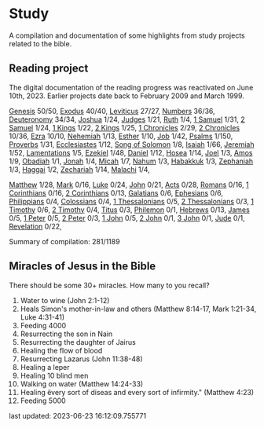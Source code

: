 # Study

A compilation and documentation of some highlights from study projects related to the bible.

## Reading project

The digital documentation of the reading progress was reactivated on June 10th, 2023. Earlier projects date back to February 2009 and March 1999.

[Genesis](docs/bible/genesis/) 50/50, [Exodus](docs/bible/exodus/) 40/40, [Leviticus](docs/bible/leviticus/) 27/27, [Numbers](docs/bible/numbers/) 36/36, [Deuteronomy](docs/bible/deuteronomy/) 34/34, [Joshua](docs/bible/joshua/) 1/24, [Judges](docs/bible/judges/) 1/21, [Ruth](docs/bible/ruth/) 1/4, [1 Samuel](docs/bible/1_samuel/) 1/31, [2 Samuel](docs/bible/2_samuel/) 1/24, [1 Kings](docs/bible/1_kings/) 1/22, [2 Kings](docs/bible/2_kings/) 1/25, [1 Chronicles](docs/bible/1_chronicles/) 2/29, [2 Chronicles](docs/bible/2_chronicles/) 10/36, [Ezra](docs/bible/ezra/) 10/10, [Nehemiah](docs/bible/nehemiah/) 1/13, [Esther](docs/bible/esther/) 1/10, [Job](docs/bible/job/) 1/42, [Psalms](docs/bible/psalms/) 1/150, [Proverbs](docs/bible/proverbs/) 1/31, [Ecclesiastes](docs/bible/ecclesiastes/) 1/12, [Song of Solomon](docs/bible/song_of_solomon/) 1/8, [Isaiah](docs/bible/isaiah/) 1/66, [Jeremiah](docs/bible/jeremiah/) 1/52, [Lamentations](docs/bible/lamentations/) 1/5, [Ezekiel](docs/bible/ezekiel/) 1/48, [Daniel](docs/bible/daniel/) 1/12, [Hosea](docs/bible/hosea/) 1/14, [Joel](docs/bible/joel/) 1/3, [Amos](docs/bible/amos/) 1/9, [Obadiah](docs/bible/obadiah/) 1/1, [Jonah](docs/bible/jonah/) 1/4, [Micah](docs/bible/micah/) 1/7, [Nahum](docs/bible/nahum/) 1/3, [Habakkuk](docs/bible/habakkuk/) 1/3, [Zephaniah](docs/bible/zephaniah/) 1/3, [Haggai](docs/bible/haggai/) 1/2, [Zechariah](docs/bible/zechariah/) 1/14, [Malachi](docs/bible/malachi/) 1/4, 

[Matthew](docs/bible/matthew/) 1/28, [Mark](docs/bible/mark/) 0/16, [Luke](docs/bible/luke/) 0/24, [John](docs/bible/john/) 0/21, [Acts](docs/bible/acts/) 0/28, [Romans](docs/bible/romans/) 0/16, [1 Corinthians](docs/bible/1_corinthians/) 0/16, [2 Corinthians](docs/bible/2_corinthians/) 0/13, [Galatians](docs/bible/galatians/) 0/6, [Ephesians](docs/bible/ephesians/) 0/6, [Philippians](docs/bible/philippians/) 0/4, [Colossians](docs/bible/colossians/) 0/4, [1 Thessalonians](docs/bible/1_thessalonians/) 0/5, [2 Thessalonians](docs/bible/2_thessalonians/) 0/3, [1 Timothy](docs/bible/1_timothy/) 0/6, [2 Timothy](docs/bible/2_timothy/) 0/4, [Titus](docs/bible/titus/) 0/3, [Philemon](docs/bible/philemon/) 0/1, [Hebrews](docs/bible/hebrews/) 0/13, [James](docs/bible/james/) 0/5, [1 Peter](docs/bible/1_peter/) 0/5, [2 Peter](docs/bible/2_peter/) 0/3, [1 John](docs/bible/1_john/) 0/5, [2 John](docs/bible/2_john/) 0/1, [3 John](docs/bible/3_john/) 0/1, [Jude](docs/bible/jude/) 0/1, [Revelation](docs/bible/revelation/) 0/22, 

Summary of compilation: 281/1189
## Miracles of Jesus in the Bible

There should be some 30+ miracles. How many to you recall?

1. Water to wine (John 2:1-12)
2. Heals Simon's mother-in-law and others (Matthew 8:14-17, Mark 1:21-34, Luke 4:31-41)
3. Feeding 4000
4. Resurrecting the son in Nain
5. Resurrecting the daughter of Jairus
6. Healing the flow of blood
7. Resurrecting Lazarus (John 11:38-48)
8. Healing a leper
9. Healing 10 blind men
10. Walking on water (Matthew 14:24-33)
11. Healing ëvery sort of diseas and every sort of infirmity." (Matthew 4:23)
12. Feeding 5000


last updated: 2023-06-23 16:12:09.755771